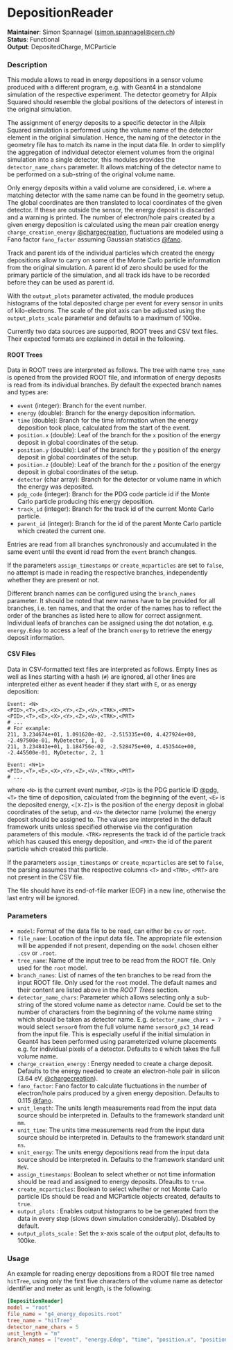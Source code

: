 # DepositionReader
**Maintainer**: Simon Spannagel (simon.spannagel@cern.ch)  
**Status**: Functional  
**Output**: DepositedCharge, MCParticle

### Description
This module allows to read in energy depositions in a sensor volume produced with a different program, e.g. with Geant4 in a standalone simulation of the respective experiment.
The detector geometry for Allpix Squared should resemble the global positions of the detectors of interest in the original simulation.

The assignment of energy deposits to a specific detector in the Allpix Squared simulation is performed using the volume name of the detector element in the original simulation.
Hence, the naming of the detector in the geometry file has to match its name in the input data file.
In order to simplify the aggregation of individual detector element volumes from the original simulation into a single detector, this modules provides the `detector_name_chars` parameter.
It allows matching of the detector name to be performed on a sub-string of the original volume name.

Only energy deposits within a valid volume are considered, i.e. where a matching detector with the same name can be found in the geometry setup.
The global coordinates are then translated to local coordinates of the given detector.
If these are outside the sensor, the energy deposit is discarded and a warning is printed.
The number of electron/hole pairs created by a given energy deposition is calculated using the mean pair creation energy `charge_creation_energy` [@chargecreation], fluctuations are modeled using a Fano factor `fano_factor` assuming Gaussian statistics [@fano].

Track and parent ids of the individual particles which created the energy depositions allow to carry on some of the Monte Carlo particle information from the original simulation.
A parent id of zero should be used for the primary particle of the simulation, and all track ids have to be recorded before they can be used as parent id.

With the `output_plots` parameter activated, the module produces histograms of the total deposited charge per event for every sensor in units of kilo-electrons.
The scale of the plot axis can be adjusted using the `output_plots_scale` parameter and defaults to a maximum of 100ke.

Currently two data sources are supported, ROOT trees and CSV text files.
Their expected formats are explained in detail in the following.

#### ROOT Trees

Data in ROOT trees are interpreted as follows.
The tree with name `tree_name` is opened from the provided ROOT file, and information of energy deposits is read from its individual branches.
By default the expected branch names and types are:

* `event` (integer): Branch for the event number.
* `energy` (double): Branch for the energy deposition information.
* `time` (double): Branch for the time information when the energy deposition took place, calculated from the start of the event.
* `position.x` (double): Leaf of the branch for the `x` position of the energy deposit in global coordinates of the setup.
* `position.y` (double): Leaf of the branch for the `y` position of the energy deposit in global coordinates of the setup.
* `position.z` (double): Leaf of the branch for the `z` position of the energy deposit in global coordinates of the setup.
* `detector` (char array): Branch for the detector or volume name in which the energy was deposited.
* `pdg_code` (integer): Branch for the PDG code particle id if the Monte Carlo particle producing this energy deposition.
* `track_id` (integer): Branch for the track id of the current Monte Carlo particle.
* `parent_id` (integer): Branch for the id of the parent Monte Carlo particle which created the current one.

Entries are read from all branches synchronously and accumulated in the same event until the event id read from the `event` branch changes.

If the parameters `assign_timestamps` or `create_mcparticles` are set to `false`, no attempt is made in reading the respective branches, independently whether they are present or not.

Different branch names can be configured using the `branch_names` parameter.
It should be noted that new names have to be provided for all branches, i.e. ten names, and that the order of the names has to reflect the order of the branches as listed here to allow for correct assignment.
Individual leafs of branches can be assigned using the dot notation, e.g. `energy.Edep` to access a leaf of the branch `energy` to retrieve the energy deposit information.


#### CSV Files

Data in CSV-formatted text files are interpreted as follows.
Empty lines as well as lines starting with a hash (`#`) are ignored, all other lines are interpreted either as event header if they start with `E`, or as energy deposition:

```csv
Event: <N>
<PID>,<T>,<E>,<X>,<Y>,<Z>,<V>,<TRK>,<PRT>
<PID>,<T>,<E>,<X>,<Y>,<Z>,<V>,<TRK>,<PRT>
# ...
# For example:
211, 3.234674e+01, 1.091620e-02, -2.515335e+00, 4.427924e+00, -2.497500e-01, MyDetector, 1, 0
211, 3.234843e+01, 1.184756e-02, -2.528475e+00, 4.453544e+00, -2.445500e-01, MyDetector, 2, 1

Event: <N+1>
<PID>,<T>,<E>,<X>,<Y>,<Z>,<V>,<TRK>,<PRT>
# ...
```

where `<N>` is the current event number, `<PID>` is the PDG particle ID [@pdg], `<T>` the time of deposition, calculated from the beginning of the event, `<E>` is the deposited energy, `<[X-Z]>` is the position of the energy deposit in global coordinates of the setup, and `<V>` the detector name (volume) the energy deposit should be assigned to.
The values are interpreted in the default framework units unless specified otherwise via the configuration parameters of this module.
`<TRK>` represents the track id of the particle track which has caused this energy deposition, and `<PRT>` the id of the parent particle which created this particle.

If the parameters `assign_timestamps` or `create_mcparticles` are set to `false`, the parsing assumes that the respective columns `<T>` and `<TRK>`, `<PRT>` are not present in the CSV file.

The file should have its end-of-file marker (EOF) in a new line, otherwise the last entry will be ignored.

### Parameters
* `model`: Format of the data file to be read, can either be `csv` or `root`.
* `file_name`: Location of the input data file. The appropriate file extension will be appended if not present, depending on the `model` chosen either `.csv` or `.root`.
* `tree_name`: Name of the input tree to be read from the ROOT file. Only used for the `root` model.
* `branch_names`: List of names of the ten branches to be read from the input ROOT file. Only used for the `root` model. The default names and their content are listed above in the _ROOT Trees_ section.
* `detector_name_chars`: Parameter which allows selecting only a sub-string of the stored volume name as detector name. Could be set to the number of characters from the beginning of the volume name string which should be taken as detector name. E.g. `detector_name_chars = 7` would select `sensor0` from the full volume name `sensor0_px3_14` read from the input file. This is especially useful if the initial simulation in Geant4 has been performed using parameterized volume placements e.g. for individual pixels of a detector. Defaults to `0` which takes the full volume name.
* `charge_creation_energy` : Energy needed to create a charge deposit. Defaults to the energy needed to create an electron-hole pair in silicon (3.64 eV, [@chargecreation]).
* `fano_factor`: Fano factor to calculate fluctuations in the number of electron/hole pairs produced by a given energy deposition. Defaults to 0.115 [@fano].
* `unit_length`: The units length measurements read from the input data source should be interpreted in. Defaults to the framework standard unit `mm`.
* `unit_time`: The units time measurements read from the input data source should be interpreted in. Defaults to the framework standard unit `ns`.
* `unit_energy`: The units energy depositions read from the input data source should be interpreted in. Defaults to the framework standard unit `MeV`.
* `assign_timestamps`: Boolean to select whether or not time information should be read and assigned to energy deposits. Dfeaults to `true`.
* `create_mcparticles`: Boolean to select whether or not Monte Carlo particle IDs should be read and MCParticle objects created, defaults to `true`.
* `output_plots` : Enables output histograms to be be generated from the data in every step (slows down simulation considerably). Disabled by default.
* `output_plots_scale` : Set the x-axis scale of the output plot, defaults to 100ke.

### Usage
An example for reading energy depositions from a ROOT file tree named `hitTree`, using only the first five characters of the volume name as detector identifier and meter as unit length, is the following:

```toml
[DepositionReader]
model = "root"
file_name = "g4_energy_deposits.root"
tree_name = "hitTree"
detector_name_chars = 5
unit_length = "m"
branch_names = ["event", "energy.Edep", "time", "position.x", "position.y", "position.z", "detector", "PDG_code", "track_id", "parent_id"]
```

[@pdg]: http://hepdata.cedar.ac.uk/lbl/2016/reviews/rpp2016-rev-monte-carlo-numbering.pdf
[@chargecreation]: https://doi.org/10.1103/PhysRevB.1.2945
[@fano]: https://doi.org/10.1103%2FPhysRevB.22.5565
